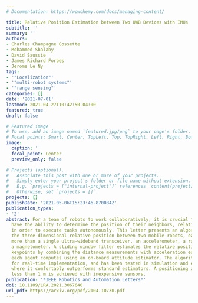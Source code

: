 ```yaml
---
# Documentation: https://wowchemy.com/docs/managing-content/

title: Relative Position Estimation between Two UWB Devices with IMUs
subtitle: ''
summary: ''
authors:
- Charles Champagne Cossette
- Mohammed Shalaby
- David Saussie
- James Richard Forbes
- Jerome Le Ny
tags:
- '"Localization"'
- '"multi-robot systems"'
- '"range sensing"'
categories: []
date: '2021-07-01'
lastmod: 2021-04-27T10:42:50-04:00
featured: true
draft: false

# Featured image
# To use, add an image named `featured.jpg/png` to your page's folder.
# Focal points: Smart, Center, TopLeft, Top, TopRight, Left, Right, BottomLeft, Bottom, BottomRight.
image:
  caption: ''
  focal_point: Center
  preview_only: false

# Projects (optional).
#   Associate this post with one or more of your projects.
#   Simply enter your project's folder or file name without extension.
#   E.g. `projects = ["internal-project"]` references `content/project/deep-learning/index.md`.
#   Otherwise, set `projects = []`.
projects: []
publishDate: '2021-05-06T15:23:46.870084Z'
publication_types:
- '2'
abstract: For a team of robots to work collaboratively, it is crucial that each robot
  have the ability to determine the position of their neighbors, relative to themselves,
  in order to execute tasks autonomously. This letter presents an algorithm for determining
  the three-dimensional relative position between two mobile robots, each using nothing
  more than a single ultra-wideband transceiver, an accelerometer, a rate gyro, and
  a magnetometer. A sliding window filter estimates the relative position at selected
  keypoints by combining the distance measurements with acceleration estimates, which
  each agent computes using an on-board attitude estimator. The algorithm is appropriate
  for real-time implementation, and has been tested in simulation and experiment,
  where it comfortably outperforms standard estimators. A positioning accuracy of
  less than 1 m is achieved with inexpensive sensors.
publication: '*IEEE Robotics and Automation Letters*'
doi: 10.1109/LRA.2021.3067640
url_pdf: https://arxiv.org/pdf/2104.10730.pdf
---
```

